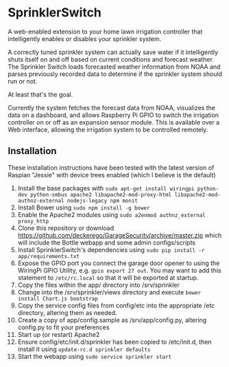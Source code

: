 # SprinklerSwitch
A web-enabled extension to your home lawn irrigation controller that intelligently enables or disables your sprinkler system.

A correctly tuned sprinkler system can actually save water if it intelligently shuts itself on and off based on current conditions and forecast weather. The Sprinkler Switch loads forecasted weather information from NOAA and parses previously recorded data to determine if the sprinkler system should run or not.

At least that's the goal.

Currently the system fetches the forecast data from NOAA, visualizes the data on a dashboard, and allows Raspberry Pi GPIO to switch the irrigation controller on or off as an expansion sensor module. This is available over a Web interface, allowing the irrigation system to be controlled remotely.


Installation
------------

These installation instructions have been tested with the latest version of Raspian "Jessie" with device trees enabled (which I believe is the default)

1. Install the base packages with `sudo apt-get install wiringpi python-dev python-smbus apache2 libapache2-mod-proxy-html libapache2-mod-authnz-external nodejs-legacy npm monit`
2. Install Bower using `sudo npm install -g bower`
3. Enable the Apache2 modules using `sudo a2enmod authnz_external proxy_http`
4. Clone this repository or download https://github.com/deckerego/GarageSecurity/archive/master.zip which will include the Bottle webapp and some admin configs/scripts
5. Install SprinklerSwitch's dependencies using `sudo pip install -r app/requirements.txt`
6. Expose the GPIO port you connect the garage door opener to using the WiringPi GPIO Utility, e.g. `gpio export 27 out`. You may want to add this statement to `/etc/rc.local` so that it will be exported at startup.
7. Copy the files within the app/ directory into /srv/sprinkler
8. Change into the /srv/sprinkler/views directory and execute `bower install Chart.js bootstrap`
9. Copy the service config files from config/etc into the appropriate /etc directory, altering them as needed.
10. Create a copy of app/config.sample as /srv/app/config.py, altering config.py to fit your preferences
11. Start up (or restart) Apache2
12. Ensure config/etc/init.d/sprinkler has been copied to /etc/init.d, then install it using `update-rc.d sprinkler defaults`
13. Start the webapp using `sudo service sprinkler start`
